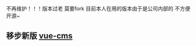 不再维护！！！版本过老 莫要fork 目前本人在用的版本由于是公司内部的 不方便开源~
## 移步新版 [vue-cms](https://github.com/deboyblog/vue-cms)
